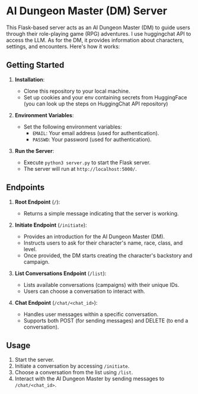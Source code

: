 # AI Dungeon Master (DM) Server

This Flask-based server acts as an AI Dungeon Master (DM) to guide users through their role-playing game (RPG) adventures. I use huggingchat API to access the LLM. As for the DM, it provides information about characters, settings, and encounters. Here's how it works:

## Getting Started

1. **Installation**:
   - Clone this repository to your local machine.
   - Set up cookies and your env containing secrets from HuggingFace (you can look up the steps on HuggingChat API repository)

2. **Environment Variables**:
   - Set the following environment variables:
     - `EMAIL`: Your email address (used for authentication).
     - `PASSWD`: Your password (used for authentication).

3. **Run the Server**:
   - Execute `python3 server.py` to start the Flask server.
   - The server will run at `http://localhost:5000/`.

## Endpoints

1. **Root Endpoint** (`/`):
   - Returns a simple message indicating that the server is working.

2. **Initiate Endpoint** (`/initiate`):
   - Provides an introduction for the AI Dungeon Master (DM).
   - Instructs users to ask for their character's name, race, class, and level.
   - Once provided, the DM starts creating the character's backstory and campaign.

3. **List Conversations Endpoint** (`/list`):
   - Lists available conversations (campaigns) with their unique IDs.
   - Users can choose a conversation to interact with.

4. **Chat Endpoint** (`/chat/<chat_id>`):
   - Handles user messages within a specific conversation.
   - Supports both POST (for sending messages) and DELETE (to end a conversation).

## Usage

1. Start the server.
2. Initiate a conversation by accessing `/initiate`.
3. Choose a conversation from the list using `/list`.
4. Interact with the AI Dungeon Master by sending messages to `/chat/<chat_id>`.

